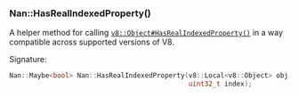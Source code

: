 ### Nan::HasRealIndexedProperty()

A helper method for calling [`v8::Object#HasRealIndexedProperty()`](https://v8docs.nodesource.com/node-8.16/db/d85/classv8_1_1_object.html#af94fc1135a5e74a2193fb72c3a1b9855) in a way compatible across supported versions of V8.

Signature:

```c++
Nan::Maybe<bool> Nan::HasRealIndexedProperty(v8::Local<v8::Object> obj,
                                             uint32_t index);
```

<a name="api_nan_has_real_named_callback_property"></a>
